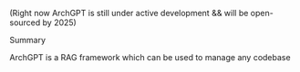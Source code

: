 (Right now ArchGPT is still under active development && will be open-sourced by 2025)

Summary

ArchGPT is a RAG framework which can be used to manage any codebase